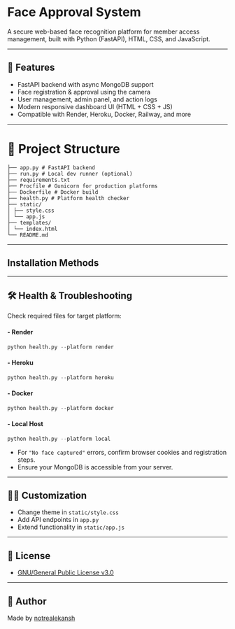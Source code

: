 # Face Approval System

A secure web-based face recognition platform for member access management, built with Python (FastAPI), HTML, CSS, and JavaScript.

---

## 🚀 Features

- FastAPI backend with async MongoDB support
- Face registration & approval using the camera
- User management, admin panel, and action logs
- Modern responsive dashboard UI (HTML + CSS + JS)
- Compatible with Render, Heroku, Docker, Railway, and more

---

# 📂 Project Structure

```text
├── app.py # FastAPI backend
├── run.py # Local dev runner (optional)
├── requirements.txt
├── Procfile # Gunicorn for production platforms
├── Dockerfile # Docker build
├── health.py # Platform health checker
├── static/
│ ├── style.css
│ └── app.js
├── templates/
│ └── index.html
└── README.md
```

---

## Installation Methods

---

## 🛠️ Health & Troubleshooting

Check required files for target platform:
#### - Render
```python
python health.py --platform render
```

#### - Heroku
```python
python health.py --platform heroku
 ```

#### - Docker
```python
python health.py --platform docker
```

#### - Local Host
```python
python health.py --platform local
```

- For `"No face captured"` errors, confirm browser cookies and registration steps.
- Ensure your MongoDB is accessible from your server.

---

## 🧑‍💻 Customization

- Change theme in `static/style.css`
- Add API endpoints in `app.py`
- Extend functionality in `static/app.js`

---

## 📜 License

- [GNU/General Public License v3.0](https://github.com/real-ekansh/FaceApprovalSystem/blob/main/LICENSE)

---

## 🤝 Author

Made by [notrealekansh](https://github.com/real-ekansh)
